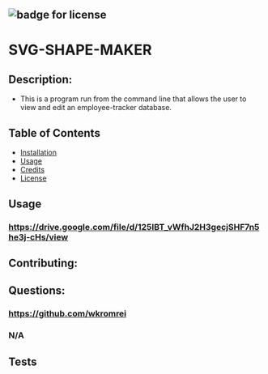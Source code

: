 ## ![badge for license](https://img.shields.io/badge/License-MIT-blue)
  # SVG-SHAPE-MAKER

  ## Description:
  - This is a program run from the command line that allows the user to view and edit an employee-tracker database. 

  
  ## Table of Contents
  
  - [Installation](#installation)
  - [Usage](#usage)
  - [Credits](#credits)
  - [License](#license)
  
 
  
  ## Usage
  ### https://drive.google.com/file/d/125IBT_vWfhJ2H3gecjSHF7n5he3j-cHs/view
  

  ## Contributing:

  ## Questions:

  ### https://github.com/wkromrei
  ### N/A

  ## Tests
  